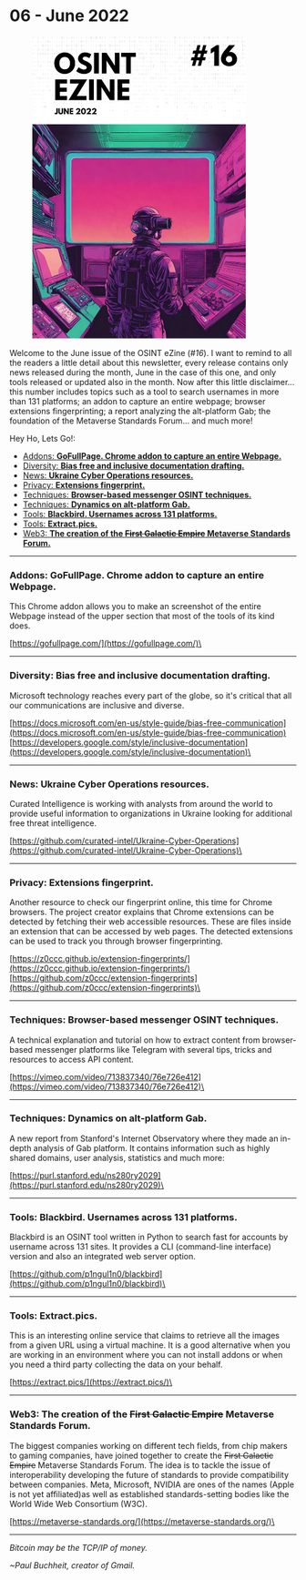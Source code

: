 # 06 - June 2022

<figure><img src="../../.gitbook/assets/OSINT_eZine-202206.png" alt="" width="375"><figcaption></figcaption></figure>

Welcome to the June issue of the OSINT eZine (_#16_). I want to remind to all the readers a little detail about this newsletter, every release contains only news released during the month, June in the case of this one, and only tools released or updated also in the month. Now after this little disclaimer... this number includes topics such as a tool to search usernames in more than 131 platforms; an addon to capture an entire webpage; browser extensions fingerprinting; a report analyzing the alt-platform Gab; the foundation of the Metaverse Standards Forum... and much more!

Hey Ho, Lets Go!:

* [Addons: **GoFullPage. Chrome addon to capture an entire Webpage.**](06-june-2022.md#addons-gofullpage.-chrome-addon-to-capture-an-entire-webpage)
* [Diversity: **Bias free and inclusive documentation drafting.**](06-june-2022.md#diversity-bias-free-and-inclusive-documentation-drafting)
* [News: **Ukraine Cyber Operations resources.**](06-june-2022.md#news-ukraine-cyber-operations-resources)
* [Privacy: **Extensions fingerprint.**](06-june-2022.md#privacy-extensions-fingerprint)
* [Techniques: **Browser-based messenger OSINT techniques.**](06-june-2022.md#techniques-browser-based-messenger-osint-techniques)
* [Techniques: **Dynamics on alt-platform Gab.**](06-june-2022.md#techniques-dynamics-on-alt-platform-gab)
* [Tools: **Blackbird. Usernames across 131 platforms.**](06-june-2022.md#tools-blackbird.-usernames-across-131-platforms)
* [Tools: **Extract.pics.**](06-june-2022.md#tools-extract.pics)
* [Web3: **The creation of the **~~**First Galactic Empire**~~** Metaverse Standards Forum.**](06-june-2022.md#web3-the-creation-of-the-first-galactic-empire-metaverse-standards-forum)

***

### Addons: GoFullPage. Chrome addon to capture an entire Webpage.

This Chrome addon allows you to make an screenshot of the entire Webpage instead of the upper section that most of the tools of its kind does.

[https://gofullpage.com/](https://gofullpage.com/)\


***

### Diversity: Bias free and inclusive documentation drafting.

Microsoft technology reaches every part of the globe, so it's critical that all our communications are inclusive and diverse.

[https://docs.microsoft.com/en-us/style-guide/bias-free-communication](https://docs.microsoft.com/en-us/style-guide/bias-free-communication) [https://developers.google.com/style/inclusive-documentation](https://developers.google.com/style/inclusive-documentation)\


***

### News: Ukraine Cyber Operations resources.

Curated Intelligence is working with analysts from around the world to provide useful information to organizations in Ukraine looking for additional free threat intelligence.

[https://github.com/curated-intel/Ukraine-Cyber-Operations](https://github.com/curated-intel/Ukraine-Cyber-Operations)\


***

### Privacy: Extensions fingerprint.

Another resource to check our fingerprint online, this time for Chrome browsers. The project creator explains that Chrome extensions can be detected by fetching their web accessible resources. These are files inside an extension that can be accessed by web pages. The detected extensions can be used to track you through browser fingerprinting.

[https://z0ccc.github.io/extension-fingerprints/](https://z0ccc.github.io/extension-fingerprints/) [https://github.com/z0ccc/extension-fingerprints](https://github.com/z0ccc/extension-fingerprints)\


***

### Techniques: Browser-based messenger OSINT techniques.

A technical explanation and tutorial on how to extract content from browser-based messenger platforms like Telegram with several tips, tricks and resources to access API content.

[https://vimeo.com/video/713837340/76e726e412](https://vimeo.com/video/713837340/76e726e412)\


***

### Techniques: Dynamics on alt-platform Gab.

A new report from Stanford's Internet Observatory where they made an in-depth analysis of Gab platform. It contains information such as highly shared domains, user analysis, statistics and much more:

[https://purl.stanford.edu/ns280ry2029](https://purl.stanford.edu/ns280ry2029)\


***

### Tools: Blackbird. Usernames across 131 platforms.

Blackbird is an OSINT tool written in Python to search fast for accounts by username across 131 sites. It provides a CLI (command-line interface) version and also an integrated web server option.

[https://github.com/p1ngul1n0/blackbird](https://github.com/p1ngul1n0/blackbird)\


***

### Tools: Extract.pics.

This is an interesting online service that claims to retrieve all the images from a given URL using a virtual machine. It is a good alternative when you are working in an environment where you can not install addons or when you need a third party collecting the data on your behalf.

[https://extract.pics/](https://extract.pics/)\


***

### Web3: The creation of the ~~First Galactic Empire~~ Metaverse Standards Forum.

The biggest companies working on different tech fields, from chip makers to gaming companies, have joined together to create the ~~First Galactic Empire~~ Metaverse Standards Forum. The idea is to tackle the issue of interoperability developing the future of standards to provide compatibility between companies. Meta, Microsoft, NVIDIA are ones of the names (Apple is not yet affiliated)as well as established standards-setting bodies like the World Wide Web Consortium (W3C).

[https://metaverse-standards.org/](https://metaverse-standards.org/)\


***

_Bitcoin may be the TCP/IP of money._

_\~Paul Buchheit, creator of Gmail._
